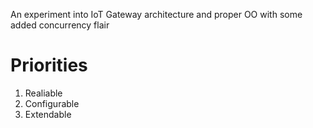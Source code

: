 An experiment into IoT Gateway architecture and proper OO with some added concurrency flair

# Priorities

1. Realiable
2. Configurable
3. Extendable
